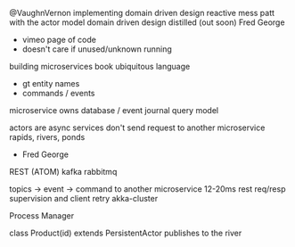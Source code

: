 @VaughnVernon
implementing domain driven design
reactive mess patt with the actor model
domain driven design distilled (out soon)
Fred George 
 - vimeo page of code
 - doesn't care if unused/unknown running

building microservices book
ubiquitous language
 - gt entity names
 - commands / events

microservice owns database / event journal
query model

actors are async services
don't send request to another microservice
rapids, rivers, ponds
 - Fred George

REST (ATOM)
kafka
rabbitmq

topics -> event -> command to another microservice
12-20ms rest req/resp
supervision and client retry
akka-cluster

Process Manager

class Product(id) extends PersistentActor
  publishes to the river
